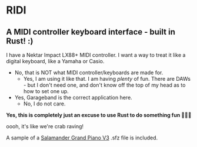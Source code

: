 # RIDI
## A MIDI controller keyboard interface - built in Rust! :)

I have a Nektar Impact LX88+ MIDI controller.
I want a way to treat it like a digital keyboard, like a Yamaha or Casio.
  - No, that is NOT what MIDI controller/keyboards are made for.
    - Yes, I am using it like that. I am having *plenty* of fun.
There are DAWs - but I don't need one, and don't know off the top of my head as to how to set one up.
  - Yes, Garageband is the correct application here.
    - No, I do not care.

**Yes, this is completely just an excuse to use Rust to do something fun 🦀🦀🦀**

oooh, it's like we're crab raving!

A sample of a [Salamander Grand Piano V3](https://github.com/sfzinstruments/SalamanderGrandPiano) .sfz file is included. 
